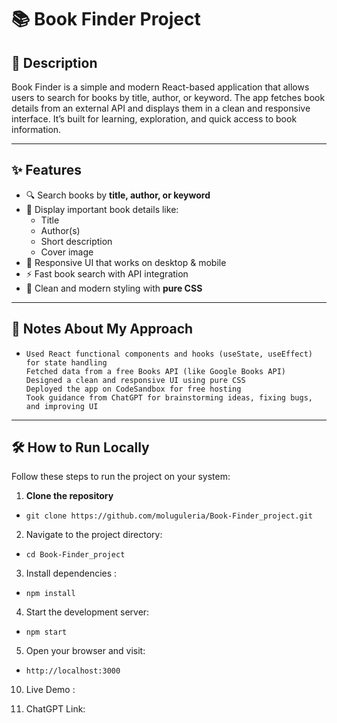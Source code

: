 # 📚 Book Finder Project

## 📖 Description
Book Finder is a simple and modern React-based application that allows users to search for books by title, author, or keyword. The app fetches book details from an external API and displays them in a clean and responsive interface. It’s built for learning, exploration, and quick access to book information.

---
## ✨ Features
- 🔍 Search books by **title, author, or keyword**
- 📄 Display important book details like:
  - Title
  - Author(s)
  - Short description
  - Cover image
- 📱 Responsive UI that works on desktop & mobile
- ⚡ Fast book search with API integration
- 🎨 Clean and modern styling with **pure CSS**

---
## 📝 Notes About My Approach
-     Used React functional components and hooks (useState, useEffect) for state handling
      Fetched data from a free Books API (like Google Books API)
      Designed a clean and responsive UI using pure CSS
      Deployed the app on CodeSandbox for free hosting
      Took guidance from ChatGPT for brainstorming ideas, fixing bugs, and improving UI
---

## 🛠️ How to Run Locally
Follow these steps to run the project on your system:

1. **Clone the repository**
-     git clone https://github.com/moluguleria/Book-Finder_project.git
   
2. Navigate to the project directory:
-     cd Book-Finder_project
   
3. Install dependencies :
-     npm install
  
4. Start the development server:
-     npm start
  
5. Open your browser and visit:
-     http://localhost:3000

10. Live Demo :

11. ChatGPT Link: 


